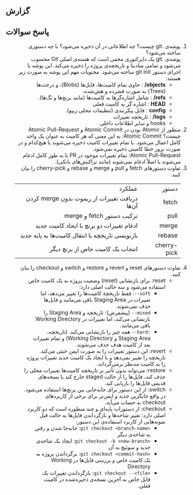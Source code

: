 ## گزارش

  
  

## پاسخ سوالات

<div dir="rtl">

<ol>
<li>
 پوشه‌ی .git چیست؟ چه اطلاعاتی در آن ذخیره می‌شود؟ با چه دستوری ساخته می‌شود؟
<br>
پوشه‌ی .git یک دایرکتوری مخفی است که هسته‌ی اصلی Git محسوب می‌شود و تمامی متادیتا و تاریخچه‌ی پروژه را ذخیره می‌کند. این پوشه با اجرای دستور git init ساخته می‌شود.
محتویات مهم این پوشه به صورت زیر هستند: <br>
<ul dir="rtl">
<li> <b>objects/</b> :
    حاوی تمام کامیت‌ها، فایل‌ها (Blobs)، و درخت‌ها (Trees) به صورت فشرده و هش‌شده.
<li> <b>refs/</b> : شامل اشاره‌گرها به کامیت‌ها (مانند برنچ‌ها و تگ‌ها).
<li> <b>HEAD</b> : اشاره گر به کامیت فعلی
<li> <b>config</b> : فایل پیکربندی (تنظیمات محلی ریپو).
<li> <b>logs/</b> : تاریخچه تغییرات 
<li> hooks و سایر اطلاعات داخلی
</ul>
</li>

<li>
  منظور از Atomic بودن در Atomic Commit و Atomic Pull-Request چیست؟
  Atomic Commit: به این معنی که هر کامیت به عنوان یک واحد کامل اعمال می‌شود. یا تمام تغییرات کامیت ذخیره می‌شوند یا هیچ‌کدام و در صورت بروز خطا کامیتی ذخیره نمی‌شود. <br>
  Atomic Pull-Request: تمام تغییرات موجود در PR یا به طور کامل ادغام می‌شوند یا اصلاً ادغام نمی‌شوند 
  (مانند تراکنش‌های بانکی).
</li>

<li>
تفاوت دستورهای fetch و pull و merge و rebase و cherry-pick را بیان کنید.
<table>
<tr> <td> دستور </td> <td> عملکرد </td> </tr>
<tr> <td> fetch </td>
<td> دریافت تغییرات از ریموت بدون merge کردن آن‌ها </td> </tr>
<tr> <td> pull </td>
<td> ترکیب دستور fetch و merge </td> </tr>
<tr> <td> merge </td>
<td> ادغام تغییرات دو برنچ با ایجاد کامیت جدید </td> </tr>
<tr> <td> rebase </td>
<td> بازنویسی تاریخچه با انتقال کامیت‌ها به پایه جدید </td> </tr>
<tr> <td> cherry-pick </td>
<td>انتخاب یک کامیت خاص از برنچ دیگر</td> </tr>
</table>
</li>

<li>
تفاوت دستورهای reset و revert و restore و switch و checkout را بیان کنید.
    <ul dir="rtl">
    <li>reset: 
    برای بازنشانی (reset) وضعیت پروژه به یک کامیت خاص استفاده می‌شود و سه حالت اصلی دارد:
        <ul>
        <li><code dir="ltr" style="unicode-bidi: isolate;">--soft</code>:
         فقط تاریخچهٔ کامیت‌ها را تغییر می‌دهد، اما تغییرات در Staging Area باقی می‌مانند و فایل‌ها حذف نمی‌شوند.
        <li><code dir="ltr" style="unicode-bidi: isolate;">--mixed</code> (پیشفرض):
         تاریخچه و Staging Area را بازنشانی می‌کند، اما تغییرات در Working Directory باقی می‌مانند.
        <li><code dir="ltr" style="unicode-bidi: isolate;">--hard:</code>
         همه چیز را بازنشانی می‌کند. (تاریخچه، Staging Area و Working Directory) و تمام تغییرات بعد از کامیت هدف حذف می‌شوند.
        </ul>
    <li>revert:
    این دستور تغییرات را به صورت ایمن خنثی می‌کند. تاریخچه را تغییر نمی‌دهد و با ایجاد یک کامیت جدید تغییرات پروژه را به کامیت مدنظر برمی‌گرداند.
    <li>restore:
    می‌تواند  بدون تأثیر بر تاریخچه کامیت‌ها تغییرات محلی را حذف کند، فایل‌ها را از حالت staged خارج کند یا نسخه‌های قدیمی فایل‌ها را بازیابی کند. 
    <li>switch:
    از این دستور برای جا‌به‌جایی بین برنچ‌ها استفاده می‌شود. در واقع جایگزین جدید و ایمن‌تر برای برخی از کاربرد‌های checkout به حساب می‌آید.
    <li>checkout:
    از دستورات پایه‌ای و چند منظوره است که دو کاربرد اصلی دارد:
    تغییر شاخه‌ها و
    بازگرداندن فایل‌ها به حالت قبل
    <br>
    نمونه‌هایی از کاربرد استفاده‌ی این دستور:
    <br>
    <ul>
    <li><code dir="ltr" style="unicode-bidi: isolate;">git checkout &lt;branch-name&gt;</code>: 
    جا‌به‌جا شدن و رفتن به شاخه‌ی دیگر
    <li><code dir="ltr" style="unicode-bidi: isolate;">git checkout -b &lt;new-branch&gt;</code>:
    ایجاد یک شاخه‌ی جدید و سوئیچ به آن
    <li><code dir="ltr" style="unicode-bidi: isolate;">git checkout &lt;commit-hash&gt;</code>: 
    برگرداندن پروژه به یک کامیت خاص و بررسی فایل‌ها در Working Directory
    <li><code dir="ltr" style="unicode-bidi: isolate;">git checkout --&lt;file&gt;</code>:
    بازگرداندن تغییرات یک فایل خاص به آخرین نسخه‌ی ذخیره‌شده در کامیت فعلی.
    </ul>
</li>

</ol>

  </div>


